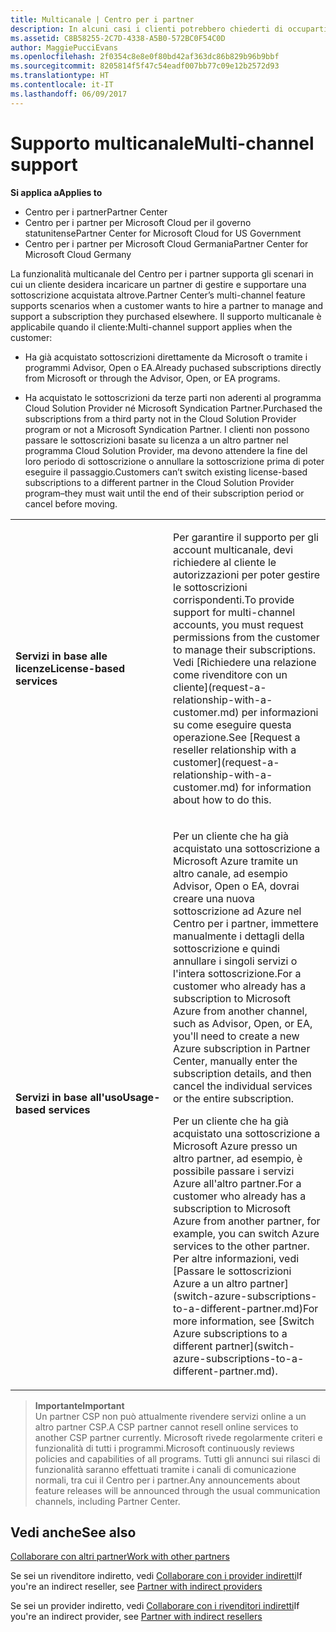 ```yaml
---
title: Multicanale | Centro per i partner
description: In alcuni casi i clienti potrebbero chiederti di occuparti del provisioning e del supporto di una sottoscrizione acquistata altrove.
ms.assetid: C8B58255-2C7D-4338-A5B0-572BC0F54C0D
author: MaggiePucciEvans
ms.openlocfilehash: 2f0354c8e8e0f80bd42af363dc86b829b96b9bbf
ms.sourcegitcommit: 8205814f5f47c54eadf007bb77c09e12b2572d93
ms.translationtype: HT
ms.contentlocale: it-IT
ms.lasthandoff: 06/09/2017
---
```

# <a name="multi-channel-support"></a><span data-ttu-id="88bb2-103">Supporto multicanale</span><span class="sxs-lookup"><span data-stu-id="88bb2-103">Multi-channel support</span></span>

**<span data-ttu-id="88bb2-104">Si applica a</span><span class="sxs-lookup"><span data-stu-id="88bb2-104">Applies to</span></span>**

-  <span data-ttu-id="88bb2-105">Centro per i partner</span><span class="sxs-lookup"><span data-stu-id="88bb2-105">Partner Center</span></span>
-  <span data-ttu-id="88bb2-106">Centro per i partner per Microsoft Cloud per il governo statunitense</span><span class="sxs-lookup"><span data-stu-id="88bb2-106">Partner Center for Microsoft Cloud for US Government</span></span>
-  <span data-ttu-id="88bb2-107">Centro per i partner per Microsoft Cloud Germania</span><span class="sxs-lookup"><span data-stu-id="88bb2-107">Partner Center for Microsoft Cloud Germany</span></span>

<span data-ttu-id="88bb2-108">La funzionalità multicanale del Centro per i partner supporta gli scenari in cui un cliente desidera incaricare un partner di gestire e supportare una sottoscrizione acquistata altrove.</span><span class="sxs-lookup"><span data-stu-id="88bb2-108">Partner Center’s multi-channel feature supports scenarios when a customer wants to hire a partner to manage and support a subscription they purchased elsewhere.</span></span> <span data-ttu-id="88bb2-109">Il supporto multicanale è applicabile quando il cliente:</span><span class="sxs-lookup"><span data-stu-id="88bb2-109">Multi-channel support applies when the customer:</span></span>

-   <span data-ttu-id="88bb2-110">Ha già acquistato sottoscrizioni direttamente da Microsoft o tramite i programmi Advisor, Open o EA.</span><span class="sxs-lookup"><span data-stu-id="88bb2-110">Already puchased subscriptions directly from Microsoft or through the Advisor, Open, or EA programs.</span></span>

-   <span data-ttu-id="88bb2-111">Ha acquistato le sottoscrizioni da terze parti non aderenti al programma Cloud Solution Provider né Microsoft Syndication Partner.</span><span class="sxs-lookup"><span data-stu-id="88bb2-111">Purchased the subscriptions from a third party not in the Cloud Solution Provider program or not a Microsoft Syndication Partner.</span></span> <span data-ttu-id="88bb2-112">I clienti non possono passare le sottoscrizioni basate su licenza a un altro partner nel programma Cloud Solution Provider, ma devono attendere la fine del loro periodo di sottoscrizione o annullare la sottoscrizione prima di poter eseguire il passaggio.</span><span class="sxs-lookup"><span data-stu-id="88bb2-112">Customers can’t switch existing license-based subscriptions to a different partner in the Cloud Solution Provider program–they must wait until the end of their subscription period or cancel before moving.</span></span>


<table>
<colgroup>
<col width="50%" />
<col width="50%" />
</colgroup>
<tbody>
<tr class="odd">
<td><p><strong><span data-ttu-id="88bb2-113">Servizi in base alle licenze</span><span class="sxs-lookup"><span data-stu-id="88bb2-113">License-based services</span></span></strong></p></td>
<td><p><span data-ttu-id="88bb2-114">Per garantire il supporto per gli account multicanale, devi richiedere al cliente le autorizzazioni per poter gestire le sottoscrizioni corrispondenti.</span><span class="sxs-lookup"><span data-stu-id="88bb2-114">To provide support for multi-channel accounts, you must request permissions from the customer to manage their subscriptions.</span></span> <span data-ttu-id="88bb2-115">Vedi [Richiedere una relazione come rivenditore con un cliente](request-a-relationship-with-a-customer.md) per informazioni su come eseguire questa operazione.</span><span class="sxs-lookup"><span data-stu-id="88bb2-115">See [Request a reseller relationship with a customer](request-a-relationship-with-a-customer.md) for information about how to do this.</span></span></p></td>
</tr>
<tr class="even">
<td><p><strong><span data-ttu-id="88bb2-116">Servizi in base all'uso</span><span class="sxs-lookup"><span data-stu-id="88bb2-116">Usage-based services</span></span></strong></p></td>
<td>
<p><span data-ttu-id="88bb2-117">Per un cliente che ha già acquistato una sottoscrizione a Microsoft Azure tramite un altro canale, ad esempio Advisor, Open o EA, dovrai creare una nuova sottoscrizione ad Azure nel Centro per i partner, immettere manualmente i dettagli della sottoscrizione e quindi annullare i singoli servizi o l'intera sottoscrizione.</span><span class="sxs-lookup"><span data-stu-id="88bb2-117">For a customer who already has a subscription to Microsoft Azure from another channel, such as Advisor, Open, or EA, you'll need to create a new Azure subscription in Partner Center, manually enter the subscription details, and then cancel the individual services or the entire subscription.</span></span></p>
<p><span data-ttu-id="88bb2-118">Per un cliente che ha già acquistato una sottoscrizione a Microsoft Azure presso un altro partner, ad esempio, è possibile passare i servizi Azure all'altro partner.</span><span class="sxs-lookup"><span data-stu-id="88bb2-118">For a customer who already has a subscription to Microsoft Azure from another partner, for example, you can switch Azure services to the other partner.</span></span> <span data-ttu-id="88bb2-119">Per altre informazioni, vedi [Passare le sottoscrizioni Azure a un altro partner](switch-azure-subscriptions-to-a-different-partner.md)</span><span class="sxs-lookup"><span data-stu-id="88bb2-119">For more information, see [Switch Azure subscriptions to a different partner](switch-azure-subscriptions-to-a-different-partner.md).</span></span></p>
</td>
</tr>
</tbody>
</table>

>**<span data-ttu-id="88bb2-120">Importante</span><span class="sxs-lookup"><span data-stu-id="88bb2-120">Important</span></span>**<br>
<span data-ttu-id="88bb2-121">Un partner CSP non può attualmente rivendere servizi online a un altro partner CSP.</span><span class="sxs-lookup"><span data-stu-id="88bb2-121">A CSP partner cannot resell online services to another CSP partner currently.</span></span> <span data-ttu-id="88bb2-122">Microsoft rivede regolarmente criteri e funzionalità di tutti i programmi.</span><span class="sxs-lookup"><span data-stu-id="88bb2-122">Microsoft continuously reviews policies and capabilities of all programs.</span></span> <span data-ttu-id="88bb2-123">Tutti gli annunci sui rilasci di funzionalità saranno effettuati tramite i canali di comunicazione normali, tra cui il Centro per i partner.</span><span class="sxs-lookup"><span data-stu-id="88bb2-123">Any announcements about feature releases will be announced through the usual communication channels, including Partner Center.</span></span> 

## <a name="see-also"></a><span data-ttu-id="88bb2-124">Vedi anche</span><span class="sxs-lookup"><span data-stu-id="88bb2-124">See also</span></span>

[<span data-ttu-id="88bb2-125">Collaborare con altri partner</span><span class="sxs-lookup"><span data-stu-id="88bb2-125">Work with other partners</span></span>](work-with-other-partners.md)

<span data-ttu-id="88bb2-126">Se sei un rivenditore indiretto, vedi [Collaborare con i provider indiretti](indirect-reseller-tasks-in-partner-center.md)</span><span class="sxs-lookup"><span data-stu-id="88bb2-126">If you're an indirect reseller, see [Partner with indirect providers](indirect-reseller-tasks-in-partner-center.md)</span></span>

<span data-ttu-id="88bb2-127">Se sei un provider indiretto, vedi [Collaborare con i rivenditori indiretti](indirect-provider-tasks-in-partner-center.md)</span><span class="sxs-lookup"><span data-stu-id="88bb2-127">If you're an indirect provider, see [Partner with indirect resellers](indirect-provider-tasks-in-partner-center.md)</span></span> 

 

 



